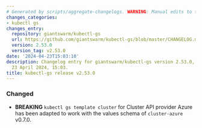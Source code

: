 ```yaml
---
# Generated by scripts/aggregate-changelogs. WARNING: Manual edits to this files will be overwritten.
changes_categories:
- kubectl gs
changes_entry:
  repository: giantswarm/kubectl-gs
  url: https://github.com/giantswarm/kubectl-gs/blob/master/CHANGELOG.md#2530---2024-04-23
  version: 2.53.0
  version_tag: v2.53.0
date: '2024-04-23T15:03:10'
description: Changelog entry for giantswarm/kubectl-gs version 2.53.0, published on
  23 April 2024, 15:03.
title: kubectl-gs release v2.53.0
---
```


### Changed
- **BREAKING** `kubectl gs template cluster` for Cluster API provider Azure has been adapted to work with the values schema of `cluster-azure` v0.7.0.
